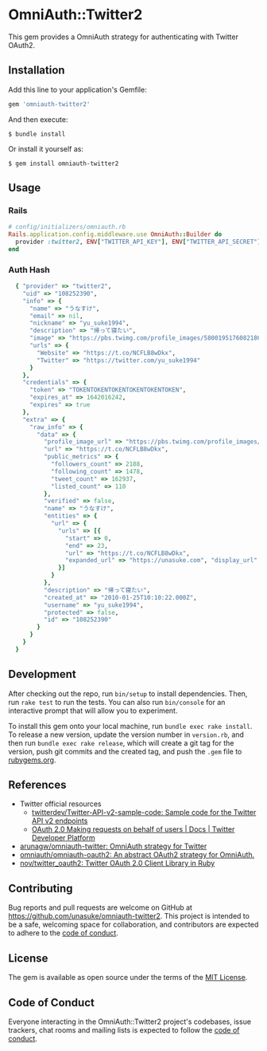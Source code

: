 # OmniAuth::Twitter2

This gem provides a OmniAuth strategy for authenticating with Twitter OAuth2.


## Installation

Add this line to your application's Gemfile:

```ruby
gem 'omniauth-twitter2'
```

And then execute:

```
$ bundle install
```

Or install it yourself as:

```
$ gem install omniauth-twitter2
```

## Usage

### Rails

```ruby
# config/initializers/omniauth.rb
Rails.application.config.middleware.use OmniAuth::Builder do
  provider :twitter2, ENV["TWITTER_API_KEY"], ENV["TWITTER_API_SECRET"], callback_path: '/auth/twitter2/callback', scope: "tweet.read users.read"
end
```

### Auth Hash

```ruby
  { "provider" => "twitter2",
    "uid" => "108252390",
    "info" => {
      "name" => "うなすけ",
      "email" => nil,
      "nickname" => "yu_suke1994",
      "description" => "帰って寝たい",
      "image" => "https://pbs.twimg.com/profile_images/580019517608218624/KzEZSzUy_normal.jpg",
      "urls" => {
        "Website" => "https://t.co/NCFLB8wDkx",
        "Twitter" => "https://twitter.com/yu_suke1994"
      }
    },
    "credentials" => {
      "token" => "TOKENTOKENTOKENTOKENTOKENTOKEN",
      "expires_at" => 1642016242,
      "expires" => true
    },
    "extra" => {
      "raw_info" => {
        "data" => {
          "profile_image_url" => "https://pbs.twimg.com/profile_images/580019517608218624/KzEZSzUy_normal.jpg",
          "url" => "https://t.co/NCFLB8wDkx",
          "public_metrics" => {
            "followers_count" => 2188,
            "following_count" => 1478,
            "tweet_count" => 162937,
            "listed_count" => 110
          },
          "verified" => false,
          "name" => "うなすけ",
          "entities" => {
            "url" => {
              "urls" => [{
                "start" => 0,
                "end" => 23,
                "url" => "https://t.co/NCFLB8wDkx",
                "expanded_url" => "https://unasuke.com", "display_url" => "unasuke.com"
              }]
            }
          },
          "description" => "帰って寝たい",
          "created_at" => "2010-01-25T10:10:22.000Z",
          "username" => "yu_suke1994",
          "protected" => false,
          "id" => "108252390"
        }
      }
    }
  }
```

## Development

After checking out the repo, run `bin/setup` to install dependencies. Then, run `rake test` to run the tests. You can also run `bin/console` for an interactive prompt that will allow you to experiment.

To install this gem onto your local machine, run `bundle exec rake install`. To release a new version, update the version number in `version.rb`, and then run `bundle exec rake release`, which will create a git tag for the version, push git commits and the created tag, and push the `.gem` file to [rubygems.org](https://rubygems.org).

## References

* Twitter official resources
  * [twitterdev/Twitter-API-v2-sample-code: Sample code for the Twitter API v2 endpoints](https://github.com/twitterdev/Twitter-API-v2-sample-code)
  * [OAuth 2.0 Making requests on behalf of users | Docs | Twitter Developer Platform](https://developer.twitter.com/en/docs/authentication/oauth-2-0/user-access-token)
* [arunagw/omniauth-twitter: OmniAuth strategy for Twitter](https://github.com/arunagw/omniauth-twitter)
* [omniauth/omniauth-oauth2: An abstract OAuth2 strategy for OmniAuth.](https://github.com/omniauth/omniauth-oauth2)
* [nov/twitter_oauth2: Twitter OAuth 2.0 Client Library in Ruby](https://github.com/nov/twitter_oauth2)

## Contributing

Bug reports and pull requests are welcome on GitHub at https://github.com/unasuke/omniauth-twitter2. This project is intended to be a safe, welcoming space for collaboration, and contributors are expected to adhere to the [code of conduct](https://github.com/unasuke/omniauth-twitter2/blob/main/CODE_OF_CONDUCT.md).

## License

The gem is available as open source under the terms of the [MIT License](https://opensource.org/licenses/MIT).

## Code of Conduct

Everyone interacting in the OmniAuth::Twitter2 project's codebases, issue trackers, chat rooms and mailing lists is expected to follow the [code of conduct](https://github.com/unasuke/omniauth-twitter2/blob/main/CODE_OF_CONDUCT.md).
